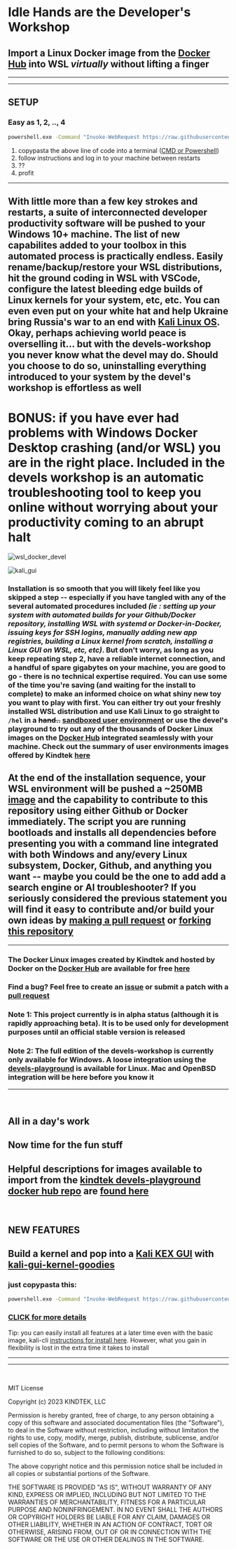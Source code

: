 # Idle Hands are the **Developer's Workshop**

## Import a Linux Docker image from the [Docker Hub](https://hub.docker.com/search?q=&image_filter=official) into WSL _virtually_ without lifting a finger

---

---

## SETUP

### Easy as 1, 2, .., 4

```bat
powershell.exe -Command "Invoke-WebRequest https://raw.githubusercontent.com/kindtek/powerhell/dvl-works/devel-spawn.ps1 -OutFile $env:USERPROFILE/dvlp.ps1;powershell.exe -ExecutionPolicy RemoteSigned -File $env:USERPROFILE/dvlp.ps1 kali-cli"


```

1. copypasta the above line of code into a terminal ([CMD or Powershell](https://www.wikihow.com/Open-Terminal-in-Windows))
2. follow instructions and log in to your machine between restarts
3. ??
4. profit

---

## With little more than a few key strokes and restarts, a suite of interconnected developer productivity software will be pushed to your Windows 10+ machine. The list of new capabilites added to your toolbox in this automated process is practically endless. Easily rename/backup/restore your WSL distributions, hit the ground coding in WSL with VSCode, configure the latest bleeding edge builds of Linux kernels for your system, etc, etc. You can even even put on your white hat and help Ukraine bring Russia's war to an end with [Kali Linux OS](https://www.kali.org/docs/wsl/win-kex/). Okay, perhaps achieving world peace is overselling it... but with the devels-workshop you never know what the devel may do. Should you choose to do so, uninstalling everything introduced to your system by the devel's workshop is effortless as well

# BONUS: if you have ever had problems with Windows Docker Desktop crashing (and/or WSL) you are in the right place. Included in the devels workshop is an automatic troubleshooting tool to keep you online without worrying about your productivity coming to an abrupt halt

![wsl_docker_devel](doc/devel_ui.png)

![kali_gui](doc/kali_gui.png)

### Installation is so smooth that you will likely feel like you skipped a step -- especially if you have tangled with any of the several automated procedures included _(ie : setting up your system with automated builds for your Github/Docker repository, installing WSL with systemd or Docker-in-Docker, issuing keys for SSH logins, manually adding new app registries, building a Linux kernel from scratch, installing a Linux GUI on WSL, etc, etc)_. But don't worry, as long as you keep repeating step 2, have a reliable internet connection, and a handful of spare gigabytes on your machine, you are good to go - there is no technical expertise required. You can use some of the time you're saving (and waiting for the install to complete) to make an informed choice on what shiny new toy you want to play with first. You can either try out your freshly installed WSL distribution and use Kali Linux to go straight to `/hel` in a ~~hand..~~ [sandboxed user environment](https://github.com/kindtek/devels-playground#line-dance-with-the-devel) or use the devel's playground to try out any of the thousands of Docker Linux images on the [Docker Hub](https://hub.docker.com/search?q=&image_filter=official) integrated seamlessly with your machine. Check out the summary of user environments images offered by Kindtek [here](https://github.com/kindtek/devels-playground#image-tags)

## At the end of the installation sequence, your WSL environment will be pushed a ~250MB [image](https://github.com/kindtek/devels-playground#kali-cli) and the capability to contribute to this repository using either Github or Docker immediately. The script you are running bootloads and installs all dependencies before presenting you with a command line integrated with both Windows and any/every Linux subsystem, Docker, Github, and anything you want -- maybe you could be the one to add add a search engine or AI troubleshooter? If you seriously considered the previous statement you will find it easy to contribute and/or build your own ideas by [making a pull request](https://github.com/kindtek/devels-workshop/pulls) or [forking this repository](https://github.com/kindtek/devels-workshop/fork) 

---

### The Docker Linux images created by Kindtek and hosted by Docker on the [Docker Hub](https://hub.docker.com/search?q=&image_filter=official) are available for free [here](https://github.com/kindtek/devels-playground#image-tags)

### Find a bug? Feel free to create an [issue](https://github.com/kindtek/devels-workshop/issues) or submit a patch with a [pull request](https://github.com/kindtek/devels-workshop/pulls)

### Note 1: This project currently is in alpha status (although it is rapidly approaching beta). It is to be used only for development purposes until an official stable version is released

### Note 2: The full edition of the devels-workshop is currently only available for Windows. A loose integration using the [devels-playground](https://github.com/kindtek/devels-playground#idle-minds-are-the-developers-playground) is available for Linux. Mac and OpenBSD integration will be here before you know it

---

&nbsp;

## All in a day's work

## Now time for the fun stuff

## **Helpful descriptions for images available to import from the [kindtek devels-playground docker hub repo](https://hub.docker.com/r/kindtek/dvlp/tags) are [found here](https://github.com/kindtek/devels-playground#idle-minds-are-the-developers-playground)**

&nbsp;

## NEW FEATURES

## Build a kernel and pop into a [Kali KEX GUI](https://www.kali.org/docs/wsl/win-kex/) with [kali-gui-kernel-goodies](https://hub.docker.com/r/kindtek/devels-playground/tags)

### just copypasta this:

```bat
powershell.exe -Command "Invoke-WebRequest https://raw.githubusercontent.com/kindtek/powerhell/dvl-works/devel-spawn.ps1 -OutFile $env:USERPROFILE/dvlp.ps1;powershell.exe -ExecutionPolicy RemoteSigned -File $env:USERPROFILE/dvlp.ps1 kali-gui-kernel-goodies"


```

### [CLICK for more details](https://github.com/kindtek/devels-playground#kali-gui-goodies)

Tip: you can easily install all features at a later time even with the basic image, kali-cli [instructions for install here](https://github.com/kindtek/devels-workshop#setup). However, what you gain in flexibility is lost in the extra time it takes to install

---

---

&nbsp;

MIT License

Copyright (c) 2023 KINDTEK, LLC

Permission is hereby granted, free of charge, to any person obtaining a copy
of this software and associated documentation files (the "Software"), to deal
in the Software without restriction, including without limitation the rights
to use, copy, modify, merge, publish, distribute, sublicense, and/or sell
copies of the Software, and to permit persons to whom the Software is
furnished to do so, subject to the following conditions:

The above copyright notice and this permission notice shall be included in all
copies or substantial portions of the Software.

THE SOFTWARE IS PROVIDED "AS IS", WITHOUT WARRANTY OF ANY KIND, EXPRESS OR
IMPLIED, INCLUDING BUT NOT LIMITED TO THE WARRANTIES OF MERCHANTABILITY,
FITNESS FOR A PARTICULAR PURPOSE AND NONINFRINGEMENT. IN NO EVENT SHALL THE
AUTHORS OR COPYRIGHT HOLDERS BE LIABLE FOR ANY CLAIM, DAMAGES OR OTHER
LIABILITY, WHETHER IN AN ACTION OF CONTRACT, TORT OR OTHERWISE, ARISING FROM,
OUT OF OR IN CONNECTION WITH THE SOFTWARE OR THE USE OR OTHER DEALINGS IN THE
SOFTWARE.

&nbsp;
